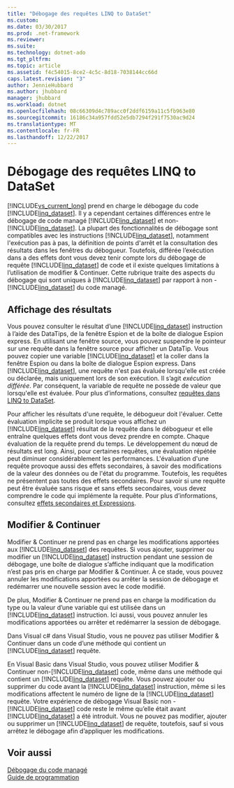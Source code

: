 ```yaml
---
title: "Débogage des requêtes LINQ to DataSet"
ms.custom: 
ms.date: 03/30/2017
ms.prod: .net-framework
ms.reviewer: 
ms.suite: 
ms.technology: dotnet-ado
ms.tgt_pltfrm: 
ms.topic: article
ms.assetid: f4c54015-8ce2-4c5c-8d18-7038144cc66d
caps.latest.revision: "3"
author: JennieHubbard
ms.author: jhubbard
manager: jhubbard
ms.workload: dotnet
ms.openlocfilehash: 08c66309d4c789acc0f2ddf6159a11c5fb963e80
ms.sourcegitcommit: 16186c34a957fdd52e5db7294f291f7530ac9d24
ms.translationtype: MT
ms.contentlocale: fr-FR
ms.lasthandoff: 12/22/2017
---
```

# <a name="debugging-linq-to-dataset-queries"></a>Débogage des requêtes LINQ to DataSet
[!INCLUDE[vs_current_long](../../../../includes/vs-current-long-md.md)] prend en charge le débogage du code  [!INCLUDE[linq_dataset](../../../../includes/linq-dataset-md.md)]. Il y a cependant certaines différences entre le débogage de code managé [!INCLUDE[linq_dataset](../../../../includes/linq-dataset-md.md)] et non-[!INCLUDE[linq_dataset](../../../../includes/linq-dataset-md.md)]. La plupart des fonctionnalités de débogage sont compatibles avec les instructions [!INCLUDE[linq_dataset](../../../../includes/linq-dataset-md.md)], notamment l'exécution pas à pas, la définition de points d'arrêt et la consultation des résultats dans les fenêtres du débogueur. Toutefois, différée l’exécution dans a des effets dont vous devez tenir compte lors du débogage de requête [!INCLUDE[linq_dataset](../../../../includes/linq-dataset-md.md)] de code et il existe quelques limitations à l’utilisation de modifier & Continuer. Cette rubrique traite des aspects du débogage qui sont uniques à [!INCLUDE[linq_dataset](../../../../includes/linq-dataset-md.md)] par rapport à non -[!INCLUDE[linq_dataset](../../../../includes/linq-dataset-md.md)] du code managé.  
  
## <a name="viewing-results"></a>Affichage des résultats  
 Vous pouvez consulter le résultat d’une [!INCLUDE[linq_dataset](../../../../includes/linq-dataset-md.md)] instruction à l’aide des DataTips, de la fenêtre Espion et de la boîte de dialogue Espion express. En utilisant une fenêtre source, vous pouvez suspendre le pointeur sur une requête dans la fenêtre source pour afficher un DataTip. Vous pouvez copier une variable [!INCLUDE[linq_dataset](../../../../includes/linq-dataset-md.md)] et la coller dans la fenêtre Espion ou dans la boîte de dialogue Espion express. Dans [!INCLUDE[linq_dataset](../../../../includes/linq-dataset-md.md)], une requête n'est pas évaluée lorsqu'elle est créée ou déclarée, mais uniquement lors de son exécution. Il s’agit *exécution différée*. Par conséquent, la variable de requête ne possède de valeur que lorsqu'elle est évaluée. Pour plus d’informations, consultez [requêtes dans LINQ to DataSet](../../../../docs/framework/data/adonet/queries-in-linq-to-dataset.md).  
  
 Pour afficher les résultats d'une requête, le débogueur doit l'évaluer. Cette évaluation implicite se produit lorsque vous affichez un [!INCLUDE[linq_dataset](../../../../includes/linq-dataset-md.md)] résultat de la requête dans le débogueur et elle entraîne quelques effets dont vous devez prendre en compte. Chaque évaluation de la requête prend du temps. Le développement du nœud de résultats est long. Ainsi, pour certaines requêtes, une évaluation répétée peut diminuer considérablement les performances. L'évaluation d'une requête provoque aussi des effets secondaires, à savoir des modifications de la valeur des données ou de l'état du programme. Toutefois, les requêtes ne présentent pas toutes des effets secondaires. Pour savoir si une requête peut être évaluée sans risque et sans effets secondaires, vous devez comprendre le code qui implémente la requête. Pour plus d’informations, consultez [effets secondaires et Expressions](http://msdn.microsoft.com/library/e1f8a6ea-9e19-481d-b6bd-df120ad3bf4e).  
  
## <a name="edit-and-continue"></a>Modifier & Continuer  
 Modifier & Continuer ne prend pas en charge les modifications apportées aux [!INCLUDE[linq_dataset](../../../../includes/linq-dataset-md.md)] des requêtes. Si vous ajouter, supprimer ou modifier un [!INCLUDE[linq_dataset](../../../../includes/linq-dataset-md.md)] instruction pendant une session de débogage, une boîte de dialogue s’affiche indiquant que la modification n’est pas pris en charge par Modifier & Continuer. À ce stade, vous pouvez annuler les modifications apportées ou arrêter la session de débogage et redémarrer une nouvelle session avec le code modifié.  
  
 De plus, Modifier & Continuer ne prend pas en charge la modification du type ou la valeur d’une variable qui est utilisée dans un [!INCLUDE[linq_dataset](../../../../includes/linq-dataset-md.md)] instruction. Ici aussi, vous pouvez annuler les modifications apportées ou arrêter et redémarrer la session de débogage.  
  
 Dans Visual c# dans Visual Studio, vous ne pouvez pas utiliser Modifier & Continuer dans un code d’une méthode qui contient un [!INCLUDE[linq_dataset](../../../../includes/linq-dataset-md.md)] requête.  
  
 En Visual Basic dans Visual Studio, vous pouvez utiliser Modifier & Continuer non-[!INCLUDE[linq_dataset](../../../../includes/linq-dataset-md.md)] code, même dans une méthode qui contient un [!INCLUDE[linq_dataset](../../../../includes/linq-dataset-md.md)] requête. Vous pouvez ajouter ou supprimer du code avant la [!INCLUDE[linq_dataset](../../../../includes/linq-dataset-md.md)] instruction, même si les modifications affectent le numéro de ligne de la [!INCLUDE[linq_dataset](../../../../includes/linq-dataset-md.md)] requête. Votre expérience de débogage Visual Basic non -[!INCLUDE[linq_dataset](../../../../includes/linq-dataset-md.md)] code reste le même qu’elle était avant [!INCLUDE[linq_dataset](../../../../includes/linq-dataset-md.md)] a été introduit. Vous ne pouvez pas modifier, ajouter ou supprimer un [!INCLUDE[linq_dataset](../../../../includes/linq-dataset-md.md)] de requête, toutefois, sauf si vous arrêtez le débogage afin d’appliquer les modifications.  
  
## <a name="see-also"></a>Voir aussi  
 [Débogage du code managé](/visualstudio/debugger/debugging-managed-code)  
 [Guide de programmation](../../../../docs/framework/data/adonet/programming-guide-linq-to-dataset.md)
